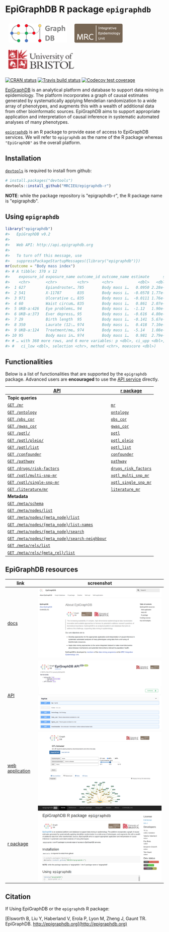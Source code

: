 # EpiGraphDB R package `epigraphdb`

<a href="http://epigraphdb.org"><img src="man/figures/logo_wide.png" alt="" height="60" style="padding:10px"/></a> <span class="pull-right"> <a href="http://www.bris.ac.uk"><img src="man/figures/ieu40.png" alt="" height="60" style="padding:10px"/></a> <a href="http://www.bris.ac.uk/ieu"><img src="man/figures/uob40.png" alt="" height="60" style="padding:10px"/></a> </span>

<!-- badges: start -->
[![CRAN status](https://www.r-pkg.org/badges/version/epigraphdb)](https://cran.r-project.org/package=epigraphdb)
[![Travis build status](https://travis-ci.org/MRCIEU/epigraphdb-r.svg?branch=master)](https://travis-ci.org/MRCIEU/epigraphdb-r)
[![Codecov test coverage](https://codecov.io/gh/MRCIEU/epigraphdb-r/branch/master/graph/badge.svg)](https://codecov.io/gh/MRCIEU/epigraphdb-r?branch=master)
<!-- badges: end -->

[EpiGraphDB](http://epigraphdb.org) is an analytical platform and database to support data mining in epidemiology. The platform incorporates a graph of causal estimates generated by systematically applying Mendelian randomization to a wide array of phenotypes, and augments this with a wealth of additional data from other bioinformatic sources.
EpiGraphDB aims to support appropriate application and interpretation of causal inference in systematic automated analyses of many phenotypes.

[`epigraphdb`](https://github.com/MRCIEU/epigraphdb-r) is an R package to provide ease of access to EpiGraphDB services. We will refer to `epigraphdb` as the name of the R package whereas `"EpiGraphDB"` as the overall platform.

## Installation

[`devtools`](http://devtools.r-lib.org/)
is required to install from github:

```r
# install.packages("devtools")
devtools::install_github("MRCIEU/epigraphdb-r")
```

**NOTE**: while the package repository is "epigraphdb-r",
the R package name is "epigraphdb".


## Using `epigraphdb`

```r
library("epigraphdb")
#>   EpiGraphDB v0.2
#>
#>   Web API: http://api.epigraphdb.org
#>
#>   To turn off this message, use
#>   suppressPackageStartupMessages({library("epigraphdb")})
mr(outcome = "Body mass index")
#> # A tibble: 370 x 12
#>    exposure_id exposure_name outcome_id outcome_name estimate      se
#>    <chr>       <chr>         <chr>      <chr>           <dbl>   <dbl>
#>  1 627         Epiandroster… 785        Body mass i…   0.0950 2.28e-3
#>  2 541         X-11787       835        Body mass i…  -0.0578 1.77e-4
#>  3 971         Ulcerative c… 835        Body mass i…  -0.0111 1.76e-4
#>  4 60          Waist circum… 835        Body mass i…   0.861  2.07e-2
#>  5 UKB-a:426   Eye problems… 94         Body mass i…  -1.12   1.90e-2
#>  6 UKB-a:373   Ever depress… 95         Body mass i…  -0.616  4.80e-4
#>  7 29          Birth length  95         Body mass i…  -0.141  5.67e-4
#>  8 350         Laurate (12:… 974        Body mass i…   0.418  7.10e-3
#>  9 UKB-a:124   Treatment/me… 974        Body mass i…  -5.14   1.08e-1
#> 10 95          Body mass in… 974        Body mass i…   0.981  2.79e-2
#> # … with 360 more rows, and 6 more variables: p <dbl>, ci_upp <dbl>,
#> #   ci_low <dbl>, selection <chr>, method <chr>, moescore <dbl>)
```

## Functionalities

Below is a list of functionalities that are supported by the `epigraphdb` package.
Advanced users are **encouraged** to use the [API service](http://api.epigraphdb.org) directly.

| [API](http://api.epigraphdb.org)                                                                                                                           | [r package](https://github.com/MRCIEU/epigraphdb-r)                                             |
|------------------------------------------------------------------------------------------------------------------------------------------------------------|-------------------------------------------------------------------------------------------------|
| **Topic queries**                                                                                                                                          |                                                                                                 |
| [`GET /mr`](http://api.epigraphdb.org/#/topics/get_mr_mr_get)                                                                                              | [`mr`](https://mrcieu.github.io/epigraphdb-r/reference/mr.html)                                 |
| [`GET /ontology`](http://api.epigraphdb.org/#/topics/get_ontology_ontology_get)                                                                            | [`ontology`](https://mrcieu.github.io/epigraphdb-r/reference/ontology.html)                     |
| [`GET /obs_cor`](http://api.epigraphdb.org/#/topics/get_obs_cor_obs_cor_get)                                                                               | [`obs_cor`](https://mrcieu.github.io/epigraphdb-r/reference/obs_cor.html)                       |
| [`GET /gwas_cor`](http://api.epigraphdb.org/#/topics/get_gwas_cor_gwas_cor_get)                                                                            | [`gwas_cor`](https://mrcieu.github.io/epigraphdb-r/reference/gwas_cor.html)                     |
| [`GET /pqtl/`](http://api.epigraphdb.org/#/pqtl/get_pqtl_pqtl__get)                                                                                        | [`pqtl`](https://mrcieu.github.io/epigraphdb-r/reference/pqtl.html)                             |
| [`GET /pqtl/pleio/`](http://api.epigraphdb.org/#/pqtl/get_pleio_pqtl_pleio__get)                                                                           | [`pqtl_pleio`](https://mrcieu.github.io/epigraphdb-r/reference/pqtl_pleio.html)                 |
| [`GET /pqtl/list`](http://api.epigraphdb.org/#/pqtl/get_pqtl_list_pqtl_list__get)                                                                          | [`pqtl_list`](https://mrcieu.github.io/epigraphdb-r/reference/pqtl_list.html)                   |
| [`GET /confounder`](http://api.epigraphdb.org/#/topics/get_confounder_confounder_get)                                                                      | [`confounder`](https://mrcieu.github.io/epigraphdb-r/reference/confounder.html)                 |
| [`GET /pathway`](http://api.epigraphdb.org/#/topics/get_confounder_pathway_get)                                                                            | [`pathway`](https://mrcieu.github.io/epigraphdb-r/reference/pathway.html)                       |
| [`GET /drugs/risk-factors`](http://api.epigraphdb.org/#/drugs/get_drug_risk_factors_drugs_risk-factors_get)                                                | [`drugs_risk_factors`](https://mrcieu.github.io/epigraphdb-r/reference/drugs_risk_factors.html) |
| [`GET /xqtl/multi-snp-mr`](http://api.epigraphdb.org/#/xqtl/get_xqtl_multi_snp_mr_xqtl_multi-snp-mr_get)                                                   | [`xqtl_multi_snp_mr`](https://mrcieu.github.io/epigraphdb-r/reference/xqtl_multi_snp_mr.html)   |
| [`GET /xqtl/single-snp-mr`](http://api.epigraphdb.org/#/xqtl/get_xqtl_single_snp_mr_xqtl_single-snp-mr_get)                                                | [`xqtl_single_snp_mr`](https://mrcieu.github.io/epigraphdb-r/reference/xqtl_single_snp_mr.html) |
| [`GET /literature/mr`](http://api.epigraphdb.org/#/literature/get_literature_mr_literature_mr_get)                                                         | [`literature_mr`](https://mrcieu.github.io/epigraphdb-r/reference/literature_mr.html)           |
| **Metadata**                                                                                                                                               |                                                                                                 |
| [`GET /meta/schema`](http://api.epigraphdb.org/#/metadata/get_schema_metadata_schema_get)                                                                  |                                                                                                 |
| [`GET /meta/nodes/list`](http://api.epigraphdb.org/#/metagraph/meta_nodes_list_meta_nodes_list_get)                                                        |                                                                                                 |
| [`GET /meta/nodes/{meta_node}/list`](http://api.epigraphdb.org/#/metagraph/nodes_list_meta_nodes__meta_node__list_get)                                     |                                                                                                 |
| [`GET /meta/nodes/{meta_node}/list-names`](http://api.epigraphdb.org/#/metagraph/nodes_list_names_meta_nodes__meta_node__list-names_get)                   |                                                                                                 |
| [`GET /meta/nodes/{meta_node}/search`](http://api.epigraphdb.org/#/metagraph/nodes_search_meta_nodes__meta_node__search_get)                               |                                                                                                 |
| [`GET /meta/nodes/{meta_node}/search-neighbour`](http://api.epigraphdb.org/#/metagraph/nodes_search_neighbour_meta_nodes__meta_node__search-neighbour_get) |                                                                                                 |
| [`GET /meta/rels/list`](http://api.epigraphdb.org/#/metagraph/meta_rels_list_meta_rels_list_get)                                                           |                                                                                                 |
| [`GET /meta/rels/{meta_rel}/list`](http://api.epigraphdb.org/#/metagraph/rels_list_meta_rels__meta_rel__list_get)                                          |                                                                                                 |

## EpiGraphDB resources

| link                                                | screenshot                                            |
|-----------------------------------------------------|-------------------------------------------------------|
| [docs](http://docs.epigraphdb.org)                  | ![docs](vignettes/figures/epigraphdb-docs.png)        |
| [API](http://api.epigraphdb.org)                    | ![api](vignettes/figures/epigraphdb-api-swagger.png)  |
| [web application](http://epigraphdb.org)            | ![webapp](vignettes/figures/epigraphdb-xqtl-view.png) |
| [r package](https://github.com/MRCIEU/epigraphdb-r) | ![epigraphdb-r](vignettes/figures/epigraphdb-r.png)   |

## Citation

If Using EpiGraphDB or the `epigraphdb` R package:

[Elsworth B, Liu Y, Haberland V, Erola P, Lyon M, Zheng J, Gaunt TR. EpiGraphDB. http://epigraphdb.org](http://epigraphdb.org)

